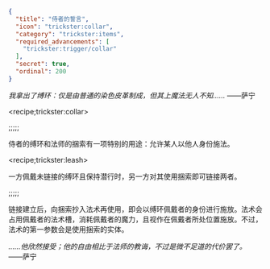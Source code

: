 ```json
{
  "title": "侍者的誓言",
  "icon": "trickster:collar",
  "category": "trickster:items",
  "required_advancements": [
    "trickster:trigger/collar"
  ],
  "secret": true,
  "ordinal": 200
}
```

*我拿出了缚环：仅是由普通的染色皮革制成，但其上魔法无人不知……*
——萨宁

<recipe;trickster:collar>

;;;;;

侍者的缚环和法师的捆索有一项特别的用途：允许某人以他人身份施法。

<recipe;trickster:leash>

一方佩戴未链接的缚环且保持潜行时，另一方对其使用捆索即可链接两者。

;;;;;

链接建立后，向捆索抄入法术再使用，即会以缚环佩戴者的身份进行施放。法术会占用佩戴者的法术槽，消耗佩戴者的魔力，且视作在佩戴者所处位置施放。不过，法术的第一参数会是使用捆索的实体。


*……他欣然接受；他的自由相比于法师的教诲，不过是微不足道的代价罢了。*
——萨宁
